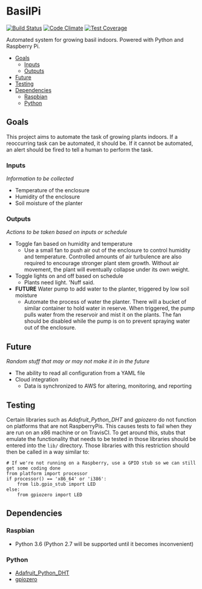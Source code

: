 # BasilPi
[![Build Status](https://travis-ci.org/arunderwood/BasilPi.svg?branch=master)](https://travis-ci.org/arunderwood/BasilPi)
[![Code Climate](https://codeclimate.com/github/arunderwood/BasilPi/badges/gpa.svg)](https://codeclimate.com/github/arunderwood/BasilPi)
[![Test Coverage](https://codeclimate.com/github/arunderwood/BasilPi/badges/coverage.svg)](https://codeclimate.com/github/arunderwood/BasilPi/coverage)

Automated system for growing basil indoors.  Powered with Python and Raspberry Pi.

<!-- START doctoc generated TOC please keep comment here to allow auto update -->
<!-- DON'T EDIT THIS SECTION, INSTEAD RE-RUN doctoc TO UPDATE -->


- [Goals](#goals)
  - [Inputs](#inputs)
  - [Outputs](#outputs)
- [Future](#future)
- [Testing](#testing)
- [Dependencies](#dependencies)
  - [Raspbian](#raspbian)
  - [Python](#python)

<!-- END doctoc generated TOC please keep comment here to allow auto update -->

## Goals

This project aims to automate the task of growing plants indoors.  If a reoccurring task can be automated, it should be.  If it cannot be automated, an alert should be fired to tell a human to perform the task.

### Inputs
_Information to be collected_
  * Temperature of the enclosure
  * Humidity of the enclosure
  * Soil moisture of the planter

### Outputs
_Actions to be taken based on inputs or schedule_
  * Toggle fan based on humidity and temperature
      - Use a small fan to push air out of the enclosure to control humidity and temperature.  Controlled amounts of air turbulence are also required to encourage stronger plant stem growth.  Without air movement, the plant will eventually collapse under its own weight.
  * Toggle lights on and off based on schedule
      - Plants need light.  'Nuff said.
  * __FUTURE__ Water pump to add water to the planter, triggered by low soil moisture
      - Automate the process of water the planter.  There will a bucket of similar container to hold water in reserve.  When triggered, the pump pulls water from the reservoir and mist it on the plants.  The fan should be disabled while the pump is on to prevent spraying water out of the enclosure.

## Future
_Random stuff that may or may not make it in in the future_

* The ability to read all configuration from a YAML file
* Cloud integration
    - Data is synchronized to AWS for altering, monitoring, and reporting

## Testing

Certain libraries such as _Adafruit_Python_DHT_ and _gpiozero_ do not function on platforms that are not RaspberryPis.  This causes tests to fail when they are run on an x86 machine or on TravisCI.  To get around this, stubs that emulate the functionality that needs to be tested in those libraries should be entered into the `lib/` directory.  Those libraries with this restriction should then be called in a way similar to:

```
# If we're not running on a Raspberry, use a GPIO stub so we can still get some coding done
from platform import processor
if processor() == 'x86_64' or 'i386':
    from lib.gpio_stub import LED
else:
    from gpiozero import LED
```

## Dependencies

### Raspbian

- Python 3.6 (Python 2.7 will be supported until it becomes inconvenient)

### Python

- [Adafruit_Python_DHT](https://github.com/adafruit/Adafruit_Python_DHT)
- [gpiozero](https://github.com/RPi-Distro/python-gpiozero)
